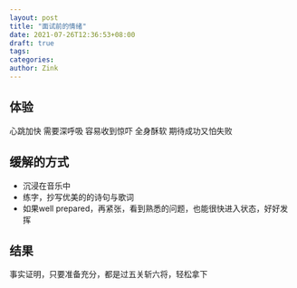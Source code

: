 ```yaml
---
layout: post
title: "面试前的情绪"
date: 2021-07-26T12:36:53+08:00
draft: true
tags: 
categories:
author: Zink
---
```

## 体验

心跳加快
需要深呼吸
容易收到惊吓
全身酥软
期待成功又怕失败

## 缓解的方式
- 沉浸在音乐中
- 练字，抄写优美的的诗句与歌词
- 如果well prepared，再紧张，看到熟悉的问题，也能很快进入状态，好好发挥

## 结果
事实证明，只要准备充分，都是过五关斩六将，轻松拿下
